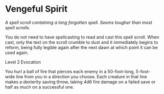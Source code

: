# Vengeful Spirit

*A spell scroll containing a long forgotten spell. Seems tougher than most spell scrolls.*

You do not need to have spellcasting to read and cast this spell scroll. When cast, only the text on the scroll crumble to dust and it immediately begins to reform, being fully legible again after the next dawn at which point it can be used again.

Level 2 Evocation

You hurl a ball of fire that pierces each enemy in a 50-foot-long, 5-foot-wide line from you in a direction you choose. Each creature in that line makes a dexterity saving throw, taking 4d6 fire damage on a failed save or half as much on a successful one.
